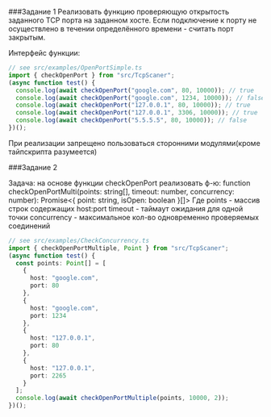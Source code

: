 ###Задание 1
Реализовать функцию проверяющую открытость заданного TCP порта на заданном хосте.
Если подключение к порту не осуществлено в течении определённого времени - считать порт закрытым.

Интерфейс функции:

```typescript
// see src/examples/OpenPortSimple.ts
import { checkOpenPort } from "src/TcpScaner";
(async function test() {
  console.log(await checkOpenPort("google.com", 80, 10000)); // true
  console.log(await checkOpenPort("google.com", 1234, 10000)); // false
  console.log(await checkOpenPort("127.0.0.1", 80, 10000)); // true
  console.log(await checkOpenPort("127.0.0.1", 3306, 10000)); // true
  console.log(await checkOpenPort("5.5.5.5", 80, 10000)); // false
})();
```

При реализации запрещено пользоваться сторонними модулями(кроме тайпскрипта разумеется)

###Задание 2

Задача: на основе функции checkOpenPort реализовать ф-ю:
function checkOpenPortMulti(points: string[], timeout: number, concurrency: number): Promise<{ point: string, isOpen: boolean }[]>
Где points - массив строк содержащих host:port
timeout - таймаут ожидания для одной точки
concurrency - максимальное кол-во одновременно проверяемых соединений

```typescript
// see src/examples/CheckConcurrency.ts
import { checkOpenPortMultiple, Point } from "src/TcpScaner";
(async function test() {
  const points: Point[] = [
    {
      host: "google.com",
      port: 80
    },
    {
      host: "google.com",
      port: 1234
    },
    {
      host: "127.0.0.1",
      port: 80
    },
    {
      host: "127.0.0.1",
      port: 2265
    }
  ];
  console.log(await checkOpenPortMultiple(points, 10000, 2));
})();
```
